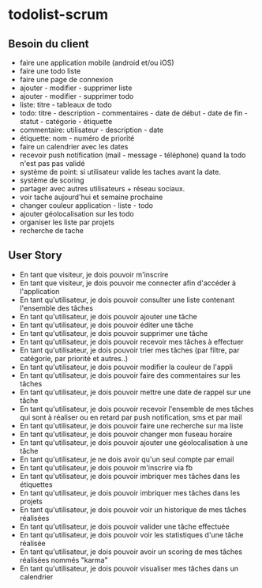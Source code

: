 # todolist-scrum



## Besoin du client

- faire une application mobile (android et/ou iOS)
- faire une todo liste
- faire une page de connexion
- ajouter - modifier - supprimer liste
- ajouter - modifier - supprimer todo
- liste: titre - tableaux de todo
- todo: titre - description - commentaires - date de début - date de fin - statut - catégorie - étiquette
- commentaire: utilisateur - description - date
- étiquette: nom - numéro de priorité
- faire un calendrier avec les dates
- recevoir push notification (mail - message - téléphone) quand la todo n'est pas pas validé
- système de point: si utilisateur valide les taches avant la date.
- système de scoring
- partager avec autres utilisateurs + réseau sociaux.
- voir tache aujourd'hui et semaine prochaine
- changer couleur application - liste - todo
- ajouter géolocalisation sur les todo
- organiser les liste par projets
- recherche de tache


## User Story

- En tant que visiteur, je dois pouvoir m'inscrire
- En tant que visiteur, je dois pouvoir me connecter afin d'accéder à l'application
- En tant qu'utilisateur, je dois pouvoir consulter une liste contenant l'ensemble des tâches
- En tant qu'utilisateur, je dois pouvoir ajouter une tâche
- En tant qu'utilisateur, je dois pouvoir éditer une tâche
- En tant qu'utilisateur, je dois pouvoir supprimer une tâche
- En tant qu'utilisateur, je dois pouvoir recevoir mes tâches à effectuer
- En tant qu'utilisateur, je dois pouvoir trier mes tâches (par filtre, par catégorie, par priorité et autres..)
- En tant qu'utilisateur, je dois pouvoir modifier la couleur de l'appli
- En tant qu'utilisateur, je dois pouvoir faire des commentaires sur les tâches
- En tant qu'utilisateur, je dois pouvoir mettre une date de rappel sur une tâche
- En tant qu'utilisateur, je dois pouvoir recevoir l'ensemble de mes tâches qui sont à réaliser ou en retard par push notification, sms et par mail
- En tant qu'utilisateur, je dois pouvoir faire une recherche sur ma liste
- En tant qu'utilisateur, je dois pouvoir changer mon fuseau horaire
- En tant qu'utilisateur, je dois pouvoir ajouter une géolocalisation à une tâche
- En tant qu'utilisateur, je ne dois avoir qu'un seul compte par email
- En tant qu'utilisateur, je dois pouvoir m'inscrire via fb
- En tant qu'utilisateur, je dois pouvoir imbriquer mes tâches dans les étiquettes
- En tant qu'utilisateur, je dois pouvoir imbriquer mes tâches dans les projets
- En tant qu'utilisateur, je dois pouvoir voir un historique de mes tâches réalisées
- En tant qu'utilisateur, je dois pouvoir valider une tâche effectuée
- En tant qu'utilisateur, je dois pouvoir voir les statistiques d'une tâche réalisée
- En tant qu'utilisateur, je dois pouvoir avoir un scoring de mes tâches réalisées nommés "karma"
- En tant qu'utilisateur, je dois pouvoir visualiser mes tâches dans un calendrier
